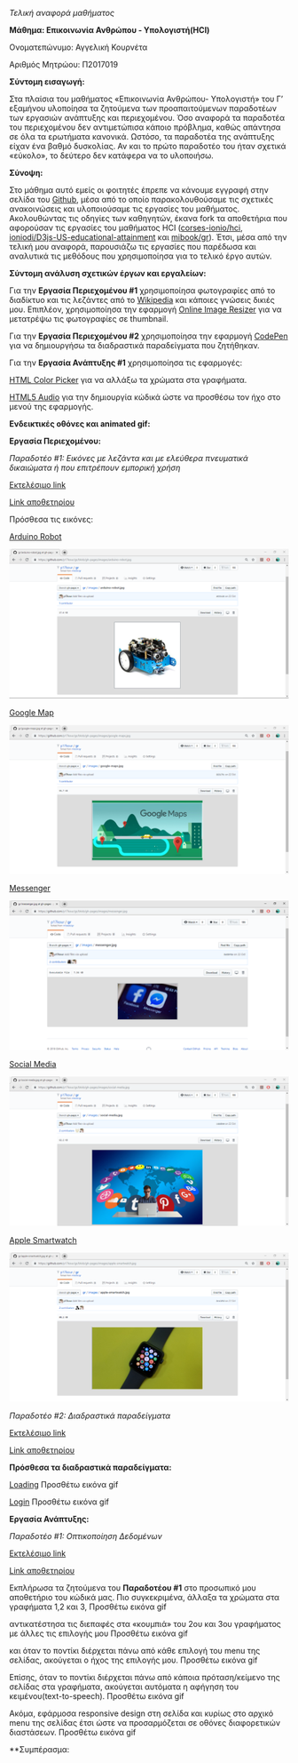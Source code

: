 *Τελική αναφορά μαθήματος*

**Μάθημα: Επικοινωνία Ανθρώπου - Υπολογιστή(HCI)**
  
Ονοματεπώνυμο: Αγγελική Κουρνέτα 

Αριθμός Μητρώου: Π2017019
  
**Σύντομη εισαγωγή:**
  
Στα πλαίσια του μαθήματος «Επικοινωνία Ανθρώπου- Υπολογιστή» του Γ’ εξαμήνου υλοποίησα τα ζητούμενα των προαπαιτούμενων παραδοτέων των εργασιών ανάπτυξης και περιεχομένου. Όσο αναφορά τα παραδοτέα του περιεχομένου δεν αντιμετώπισα κάποιο πρόβλημα, καθώς απάντησα σε όλα τα ερωτήματα κανονικά. Ωστόσο, τα παραδοτέα της ανάπτυξης είχαν ένα βαθμό δυσκολίας. Αν και το πρώτο παραδοτέο του ήταν σχετικά «εύκολο», το δεύτερο δεν κατάφερα να το υλοποιήσω.

**Σύνοψη:**
  
Στο μάθημα αυτό εμείς οι φοιτητές έπρεπε να κάνουμε εγγραφή στην σελίδα του [Github](https://github.com/), μέσα από το οποίο παρακολουθούσαμε τις σχετικές ανακοινώσεις και υλοποιούσαμε τις εργασίες του μαθήματος. Ακολουθώντας τις οδηγίες των καθηγητών, έκανα fork τα αποθετήρια που αφορούσαν τις εργασίες του μαθήματος HCI ([corses-ionio/hci](https://github.com/courses-ionio/hci), [ioniodi/D3js-US-educational-attainment](https://github.com/ioniodi/D3js-US-educational-attainment) και [mibook/gr](https://github.com/mibook/gr)). Έτσι, μέσα από την τελική μου αναφορά, παρουσιάζω τις εργασίες που παρέδωσα και αναλυτικά τις μεθόδους που χρησιμοποίησα για το τελικό έργο αυτών.

**Σύντομη ανάλυση σχετικών έργων και εργαλείων:**
  
Για την **Εργασία Περιεχομένου #1** χρησιμοποίησα φωτογραφίες από το διαδίκτυο και τις λεζάντες από το [Wikipedia](https://www.wikipedia.org/) και κάποιες γνώσεις δικιές μου. Επιπλέον, χρησιμοποίησα την εφαρμογή [Online Image Resizer](https://resizeimage.net/) για να μετατρέψω τις φωτογραφίες σε thumbnail.

Για την **Εργασία Περιεχομένου #2** χρησιμοποίησα την εφαρμογή [CodePen](https://codepen.io/) για να δημιουργήσω τα διαδραστικά παραδείγματα που ζητήθηκαν.

Για την **Εργασία Ανάπτυξης #1** χρησιμοποίησα τις εφαρμογές:

[HTML Color Picker]( https://www.w3schools.com/colors/colors_picker.asp) για να αλλάξω τα χρώματα στα γραφήματα.

[HTML5 Audio](https://www.w3schools.com/html/html5_audio.asp) για την δημιουργία κώδικά ώστε να προσθέσω τον ήχο στο μενού της εφαρμογής.
  
**Ενδεικτικές οθόνες και animated gif:**

**Εργασία Περιεχομένου:**
  
*Παραδοτέο #1: Εικόνες με λεζάντα και με ελεύθερα πνευματικά δικαιώματα ή που επιτρέπουν εμπορική χρήση*

[Εκτελέσιμο link](https://p17kour.github.io/gr/)

[Link αποθετηρίου](https://github.com/p17kour/gr)

Πρόσθεσα τις εικόνες:
  
[Arduino Robot](https://p17kour.github.io/gr/gallery/arduino-robot/) 

![](Screenshot_1.png)

[Google Map](https://p17kour.github.io/gr/gallery/google-maps/)

![](Screenshot_2.png)

[Messenger](https://p17kour.github.io/gr/gallery/messenger/)

![](Screenshot_3.png)

[Social Media](https://p17kour.github.io/gr/gallery/social-media/)

![](Screenshot_4.png)
  
[Apple Smartwatch](https://p17kour.github.io/gr/gallery/apple-smartwatch/)

![](Screenshot_5.png)

*Παραδοτέο #2: Διαδραστικά παραδείγματα*

[Εκτελέσιμο link](https://p17kour.github.io/gr/)

[Link αποθετηρίου](https://github.com/p17kour/gr)

**Πρόσθεσα τα διαδραστικά παραδείγματα:**
  
[Loading](https://p17kour.github.io/gr/remix/login/)
Προσθέτω εικόνα gif

[Login](https://p17kour.github.io/gr/remix/loading/)
Προσθέτω εικόνα gif

**Εργασία Ανάπτυξης:**
  
*Παραδοτέο #1: Οπτικοποίηση Δεδομένων*

[Εκτελέσιμο link]( https://p17kour.github.io/D3js-US-educational-attainment/)

[Link αποθετηρίου](https://github.com/p17kour/D3js-US-educational-attainment/)

Εκπλήρωσα τα ζητούμενα του **Παραδοτέου #1** στο προσωπικό μου αποθετήριο του κώδικά μας. Πιο συγκεκριμένα, άλλαξα τα χρώματα στα γραφήματα 1,2 και 3,
Προσθέτω εικόνα gif

αντικατέστησα τις διεπαφές στα «κουμπιά» του 2ου και 3ου γραφήματος με άλλες τις επιλογής μου
Προσθέτω εικόνα gif

και όταν το ποντίκι διέρχεται πάνω από κάθε επιλογή του menu της σελίδας, ακούγεται ο ήχος της επιλογής μου.
Προσθέτω εικόνα gif

Επίσης, όταν το ποντίκι διέρχεται πάνω από κάποια πρόταση/κείμενο της σελίδας στα γραφήματα, ακούγεται αυτόματα η αφήγηση του κειμένου(text-to-speech).
Προσθέτω εικόνα gif

Ακόμα, εφάρμοσα responsive design στη σελίδα και κυρίως στο αρχικό menu της σελίδας έτσι ώστε να προσαρμόζεται σε οθόνες διαφορετικών διαστάσεων.
Προσθέτω εικόνα gif

**Συμπέρασμα:

